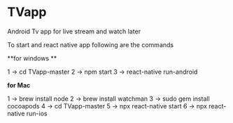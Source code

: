 # TVapp
Android Tv app for live stream and watch later


To start and react native app following are the commands 

**for windows **

1 -> cd TVapp-master
2 -> npm start 
3 -> react-native run-android 

**for Mac**

1 -> brew install node
2 -> brew install watchman
3 -> sudo gem install cocoapods
4 ->  cd TVapp-master
5 -> npx react-native start
6 -> npx react-native run-ios

